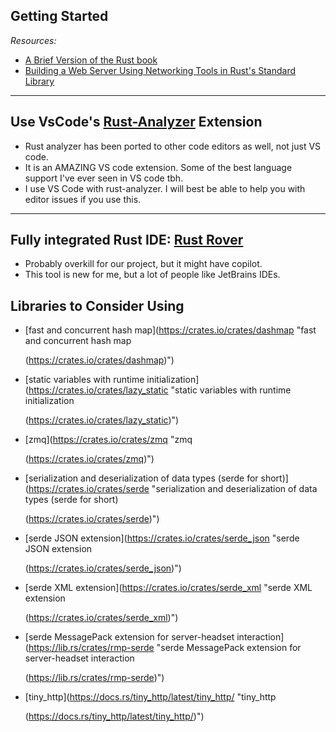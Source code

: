 ## Getting Started

_Resources:_

* [A Brief Version of the Rust book](https://stevedonovan.github.io/rust-gentle-intro/1-basics.html)
* [Building a Web Server Using Networking Tools in Rust's Standard Library](https://stevedonovan.github.io/rust-gentle-intro/1-basics.html)

---

## Use VsCode's [Rust-Analyzer](https://rust-analyzer.github.io/) Extension

* Rust analyzer has been ported to other code editors as well, not just VS code.
* It is an AMAZING VS code extension. Some of the best language support I've ever seen in VS code tbh.
* I use VS Code with rust-analyzer. I will best be able to help you with editor issues if you use this.

---

## Fully integrated Rust IDE: [**Rust Rover**](https://www.jetbrains.com/rust/)

* Probably overkill for our project, but it might have copilot.
* This tool is new for me, but a lot of people like JetBrains IDEs.

## Libraries to Consider Using

* [fast and concurrent hash map](https://crates.io/crates/dashmap "fast and concurrent hash map
  
  (https://crates.io/crates/dashmap)")
* [static variables with runtime initialization](https://crates.io/crates/lazy_static "static variables with runtime initialization
  
  (https://crates.io/crates/lazy_static)")
* [zmq](https://crates.io/crates/zmq "zmq
  
  (https://crates.io/crates/zmq)")
* [serialization and deserialization of data types (serde for short)](https://crates.io/crates/serde "serialization and deserialization of data types (serde for short)
  
  (https://crates.io/crates/serde)")
* [serde JSON extension](https://crates.io/crates/serde_json "serde JSON extension
  
  (https://crates.io/crates/serde_json)")
* [serde XML extension](https://crates.io/crates/serde_xml "serde XML extension
  
  (https://crates.io/crates/serde_xml)")
* [serde MessagePack extension for server-headset interaction](https://lib.rs/crates/rmp-serde "serde MessagePack extension for server-headset interaction
  
  (https://lib.rs/crates/rmp-serde)")
* [tiny_http](https://docs.rs/tiny_http/latest/tiny_http/ "tiny_http
  
  (https://docs.rs/tiny_http/latest/tiny_http/)")